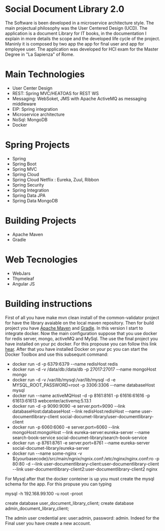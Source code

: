 # Social Document Library 2.0

The Software is been developed in a microservice architecture style.
The main projectual philosophy was the User Centered Design (UCD).
The application is a document Library for IT books, in the documentation I explain in more details the scope and the 
developed life cycle of the project. Maninly it is composed by two app the app for final user and app for employee user.
The application was developed for HCI exam for the Master Degree in "La Sapienza" of Rome.

# Main Technologies 
<ul>
    <li>User Center Design</li>
    <li>REST: Spring MVC/HEATOAS for REST WS </li> 
    <li>Messaging: WebSoket, JMS with Apache ActiveMQ as messaging middleware</li>
    <li>EIP: Spring integration</li>
    <li>Microservice architecture</li>
    <li>NoSql: MongoDB</li>
    <li>Docker</li>
</ul>

# Spring Projects
<ul>
    <li>Spring</li> 
    <li>Spring Boot</li>
    <li>Spring MVC</li>    
    <li>Spring Cloud</li> 
    <li>Spring Cloud Netflix : Eureka, Zuul, Ribbon</li> 
    <li>Spring Security</li>
    <li>Spring Integration</li>
    <li>Spring Data JPA</li>
    <li>Spring Data MongoDB</li>
</ul>

# Building Projects
<ul>
    <li>Apache Maven</li> 
    <li>Gradle</li>
</ul>

# Web Tecnologies
<ul>
    <li>WebJars</li>
    <li>Thymeleaf</li> 
    <li>Angular JS</li>
</ul>

# Building instructions
First of all you have make mvn clean install of the common-validator project for have the library avaiable on the local maven repository.
Then for build project you have <a href="https://maven.apache.org/">Apache Maven</a> and <a href="http://gradle.org/">Gradle</a>.
In this version I start to integrate docker. Now the main configuration suppose that you use docker for redis server, mongo, activeMQ and MySql.
The use the final project you have installed on your pc docker. For this propouse you can follow this link <a href="https://docs.docker.com/mac/">hear</a>.
After that you have installed Docker on your pc you can start the Docker Toolbox and use this subsequnt command:
<ul>
    <li>docker run -d -p 6379:6379 --name redisHost redis</li> 
    <li>docker run -d -v /data/db:/data/db  -p 27017:27017 --name mongoHost  mongo</li> 
    <li>docker run -d -v /var/lib/mysql:/var/lib/mysql -d -e MYSQL_ROOT_PASSWORD=root -p 3306:3306 --name databaseHost mysql</li> 
    <li>docker run --name activeMQHost -d -p 8161:8161 -p 61616:61616 -p 61613:61613 webcenter/activemq:5.13.1</li>
    <li>docker run -d -p 9090:9090 -e server.port=9090 --link databaseHost:databaseHost --link redisHost:redisHost  --name user-documentlibrary-client social-documet-library/user-documentlibrary-client</li> 
    <li>docker run -p 6060:6060 -e server.port=6060 --link mongoHost:mongoHost --link eureka-server:eureka-server --name search-book-service social-documet-library/search-book-service</li> 
    <li>docker run -p 8761:8761 -e server.port=8761 --name eureka-server social-documet-library/eureka-server</li> 
    <li>docker run --name some-nginx -v ${yourbasecode}/src/main/ngnix/ngnix.conf:/etc/nginx/nginx.conf:ro -p 80:80 -d --link user-documentlibrary-client:user-documentlibrary-client --link user-documentlibrary-client2:user-documentlibrary-client2 nginx</li> 
</ul>

For Mysql after that the docker conteiner is up you must create the mysql schema for the app. For this propuse you can typing 

mysql -h 192.168.99.100 -u root -proot

create database user_document_library_client;
create database admin_document_library_client;

The admin user credential are: user:admin, password: admin.
Indeed for the Final user you have create a new account.
